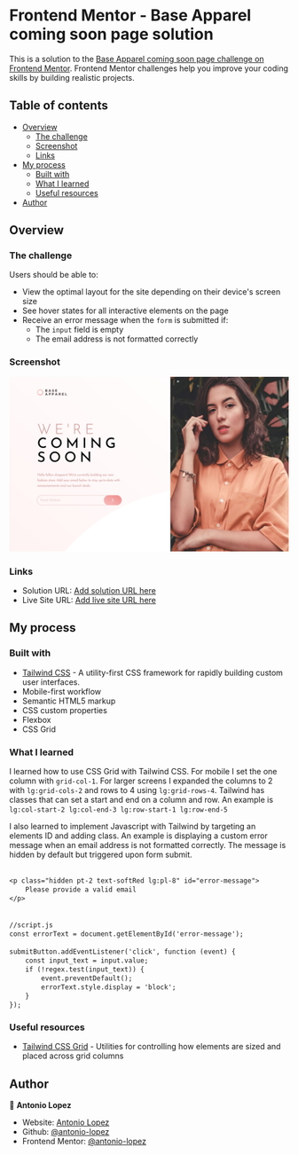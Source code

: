 # Frontend Mentor - Base Apparel coming soon page solution

This is a solution to the [Base Apparel coming soon page challenge on Frontend Mentor](https://www.frontendmentor.io/challenges/base-apparel-coming-soon-page-5d46b47f8db8a7063f9331a0). Frontend Mentor challenges help you improve your coding skills by building realistic projects.

## Table of contents

- [Overview](#overview)
  - [The challenge](#the-challenge)
  - [Screenshot](#screenshot)
  - [Links](#links)
- [My process](#my-process)
  - [Built with](#built-with)
  - [What I learned](#what-i-learned)
  - [Useful resources](#useful-resources)
- [Author](#author)

## Overview

### The challenge

Users should be able to:

- View the optimal layout for the site depending on their device's screen size
- See hover states for all interactive elements on the page
- Receive an error message when the `form` is submitted if:
  - The `input` field is empty
  - The email address is not formatted correctly

### Screenshot

![](/images/screenshot.png)

### Links

- Solution URL: [Add solution URL here](https://your-solution-url.com)
- Live Site URL: [Add live site URL here](https://your-live-site-url.com)

## My process

### Built with

- [Tailwind CSS](https://tailwindcss.com/) - A utility-first CSS framework for rapidly building custom user interfaces.
- Mobile-first workflow
- Semantic HTML5 markup
- CSS custom properties
- Flexbox
- CSS Grid

### What I learned

I learned how to use CSS Grid with Tailwind CSS. For mobile I set the one column with `grid-col-1`. For larger screens I expanded the columns to 2 with `lg:grid-cols-2` and rows to 4 using `lg:grid-rows-4`. Tailwind has classes that can set a start and end on a column and row. An example is `lg:col-start-2 lg:col-end-3 lg:row-start-1 lg:row-end-5`

I also learned to implement Javascript with Tailwind by targeting an elements ID and adding class. An example is displaying a custom error message when an email address is not formatted correctly. The message is hidden by default but triggered upon form submit.

```

<p class="hidden pt-2 text-softRed lg:pl-8" id="error-message">
	Please provide a valid email
</p>


//script.js
const errorText = document.getElementById('error-message');

submitButton.addEventListener('click', function (event) {
	const input_text = input.value;
	if (!regex.test(input_text)) {
		event.preventDefault();
		errorText.style.display = 'block';
	}
});

```

### Useful resources

- [Tailwind CSS Grid](https://tailwindcss.com/docs/grid-column) - Utilities for controlling how elements are sized and placed across grid columns

## Author

👤 **Antonio Lopez**

- Website: [Antonio Lopez](https://www.antoniolopez.me/)
- Github: [@antonio-lopez](https://github.com/antonio-lopez)
- Frontend Mentor: [@antonio-lopez](https://www.frontendmentor.io/profile/antonio-lopez)
